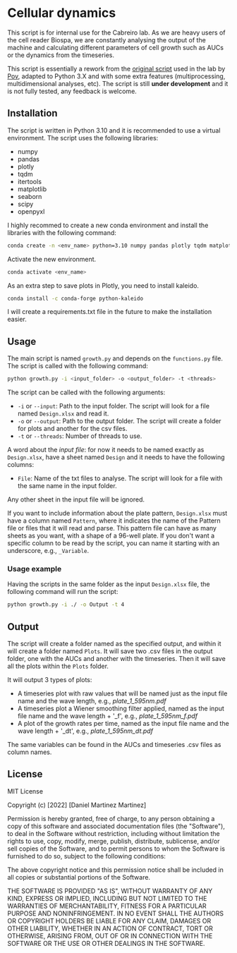 # Cellular dynamics 

This script is for internal use for the Cabreiro lab. As we are heavy users of the cell reader Biospa, we are constantly analysing the output of the machine and calculating different parameters of cell growth such as AUCs or the dynamics from the timeseries. 

This script is essentially a rework from the [original script](https://github.com/PNorvaisas/Growth_analysis) used in the lab by [Pov](https://github.com/PNorvaisas), adapted to Python 3.X and with some extra features (multiprocessing, multidimensional analyses, etc). The script is still **under development** and it is not fully tested, any feedback is welcome.

## Installation

The script is written in Python 3.10 and it is recommended to use a virtual environment. The script uses the following libraries:

- numpy
- pandas
- plotly
- tqdm
- itertools
- matplotlib
- seaborn
- scipy
- openpyxl

I highly recommed to create a new conda environment and install the libraries with the following command:

```bash
conda create -n <env_name> python=3.10 numpy pandas plotly tqdm matplotlib seaborn scipy openpyxl
```

Activate the new environment.

```bash
conda activate <env_name>
```

As an extra step to save plots in Plotly, you need to install kaleido.

```bash
conda install -c conda-forge python-kaleido
```

I will create a requirements.txt file in the future to make the installation easier.

## Usage

The main script is named `growth.py` and depends on the `functions.py` file. The script is called with the following command:

```bash
python growth.py -i <input_folder> -o <output_folder> -t <threads> 
```

The script can be called with the following arguments:

- `-i` or `--input`: Path to the input folder. The script will look for a file named `Design.xlsx` and read it. 
- `-o` or `--output`: Path to the output folder. The script will create a folder for plots and another for the csv files.
- `-t` or `--threads`: Number of threads to use. 

A word about the *input file*: for now it needs to be named exactly as `Design.xlsx`, have a sheet named `Design` and it needs to have the following columns:
- `File`: Name of the txt files to analyse. The script will look for a file with the same name in the input folder.

Any other sheet in the input file will be ignored.

If you want to include information about the plate pattern, `Design.xlsx` must have a column named `Pattern`, where it indicates the name of the Pattern file or files that it will read and parse. This pattern file can have as many sheets as you want, with a shape of a 96-well plate. If you don't want a specific column to be read by the script, you can name it starting with an underscore, e.g., `_Variable`.

### Usage example

Having the scripts in the same folder as the input `Design.xlsx` file, the following command will run the script:

```bash
python growth.py -i ./ -o Output -t 4
```

## Output

The script will create a folder named as the specified output, and within it will create a folder named `Plots`. It will save two .csv files in the output folder, one with the AUCs and another with the timeseries. Then it will save all the plots within the `Plots` folder.

It will output 3 types of plots:
- A timeseries plot with raw values that will be named just as the input file name and the wave length, e.g., *plate_1_595nm.pdf*
- A timeseries plot a Wiener smoothing filter applied, named as the input file name and the wave length + '_f', e.g., *plate_1_595nm_f.pdf*
- A plot of the growth rates per time, named as the input file name and the wave length + '_dt', e.g., *plate_1_595nm_dt.pdf*

The same variables can be found in the AUCs and timeseries .csv files as column names. 

## License

MIT License

Copyright (c) [2022] [Daniel Martinez Martinez]

Permission is hereby granted, free of charge, to any person obtaining a copy
of this software and associated documentation files (the "Software"), to deal
in the Software without restriction, including without limitation the rights
to use, copy, modify, merge, publish, distribute, sublicense, and/or sell
copies of the Software, and to permit persons to whom the Software is
furnished to do so, subject to the following conditions:

The above copyright notice and this permission notice shall be included in all
copies or substantial portions of the Software.

THE SOFTWARE IS PROVIDED "AS IS", WITHOUT WARRANTY OF ANY KIND, EXPRESS OR
IMPLIED, INCLUDING BUT NOT LIMITED TO THE WARRANTIES OF MERCHANTABILITY,
FITNESS FOR A PARTICULAR PURPOSE AND NONINFRINGEMENT. IN NO EVENT SHALL THE
AUTHORS OR COPYRIGHT HOLDERS BE LIABLE FOR ANY CLAIM, DAMAGES OR OTHER
LIABILITY, WHETHER IN AN ACTION OF CONTRACT, TORT OR OTHERWISE, ARISING FROM,
OUT OF OR IN CONNECTION WITH THE SOFTWARE OR THE USE OR OTHER DEALINGS IN THE
SOFTWARE.
